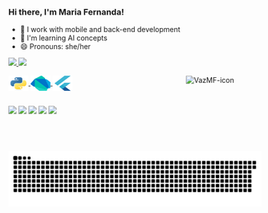 ### Hi there, I'm Maria Fernanda!

- 🔭 I work with mobile and back-end development
- 🌱 I'm learning AI concepts
- 😄 Pronouns: she/her

 <div>
  <a href="https://github.com/VazMF">
  <img height="180em" src="https://github-readme-stats.vercel.app/api?username=VazMF&show_icons=true&theme=dracula&include_all_commits=true&count_private=true"/>
  <img height="180em" src="https://github-readme-stats.vercel.app/api/top-langs/?username=VazMF&layout=compact&langs_count=7&theme=dracula"/>
</div>
<div style="display: inline_block"><br>
  <img align="center" alt="VazMF-python" height="30" width="40" src="https://raw.githubusercontent.com/devicons/devicon/master/icons/python/python-original.svg">
  <img align="center" alt="VazMF-dart" height="30" width="40" src="https://raw.githubusercontent.com/devicons/devicon/master/icons/dart/dart-original.svg">
  <img align="center" alt="VazMF-flutter" height="30" width="40" src="https://raw.githubusercontent.com/devicons/devicon/master/icons/flutter/flutter-original.svg">
  <img align="right" alt="VazMF-icon" height="150" width="150" src="https://cdn.discordapp.com/attachments/566740682488938536/873780315808727080/vaz-mf-icon.gif">

  
  ##
  
  <div>
  <a href="https://www.instagram.com/vaz_mf/" target="_blank"><img src="https://img.shields.io/badge/-Instagram-%23E4405F?style=for-the-badge&logo=instagram&logoColor=white" target="_blank"></a>
 <a href="https://www.facebook.com/VazMF/" target="_blank"><img src="https://img.shields.io/badge/Facebook-1877F2?style=for-the-badge&logo=facebook&logoColor=white" target="_blank"></a>
   <a href="https://www.linkedin.com/in/vazmf/" target="_blank"><img src="https://img.shields.io/badge/-LinkedIn-%230077B5?style=for-the-badge&logo=linkedin&logoColor=white" target="_blank"></a>
  <a href = "mailto:vazfernandam@gmail.com"><img src="https://img.shields.io/badge/-Gmail-%23333?style=for-the-badge&logo=gmail&logoColor=white" target="_blank"></a>
  <a href="https://open.spotify.com/user/227ivpwams4zd76inxcbvp72q?si=cf04fadf823e497df/" target="_blank"><img src="https://img.shields.io/badge/Spotify-1ED760?&style=for-the-badge&logo=spotify&logoColor=white" target="_blank"></a> 

 ![Snake animation](https://github.com/VazMF/VazMF/blob/output/github-contribution-grid-snake.svg)
    
  </div>
